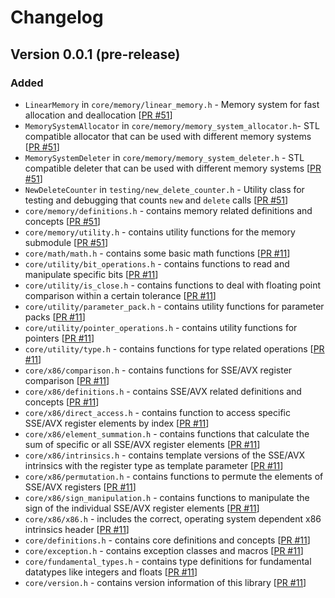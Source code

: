 # Changelog

## Version 0.0.1 (pre-release)

### Added

- `LinearMemory` in `core/memory/linear_memory.h` - Memory system for fast
  allocation and deallocation
  [[PR #51](https://github.com/Mjolnir-Forge/mjolnir-core/pull/51)]
- `MemorySystemAllocator`  in `core/memory/memory_system_allocator.h`- STL
  compatible allocator that can be used with different memory systems
  [[PR #51](https://github.com/Mjolnir-Forge/mjolnir-core/pull/51)]
- `MemorySystemDeleter` in `core/memory/memory_system_deleter.h` - STL
  compatible deleter that can be used with different memory systems
  [[PR #51](https://github.com/Mjolnir-Forge/mjolnir-core/pull/51)]
- `NewDeleteCounter` in `testing/new_delete_counter.h` - Utility class for
  testing and debugging that counts `new` and `delete` calls
  [[PR #51](https://github.com/Mjolnir-Forge/mjolnir-core/pull/51)]
- `core/memory/definitions.h` - contains memory related definitions and
  concepts [[PR #51](https://github.com/Mjolnir-Forge/mjolnir-core/pull/51)]
- `core/memory/utility.h` - contains utility functions for the memory
  submodule [[PR #51](https://github.com/Mjolnir-Forge/mjolnir-core/pull/51)]
- `core/math/math.h` - contains some basic math functions
  [[PR #11](https://github.com/Mjolnir-Forge/mjolnir-caaore/pull/11)]
- `core/utility/bit_operations.h` - contains functions to read and
  manipulate specific bits
  [[PR #11](https://github.com/Mjolnir-Forge/mjolnir-caaore/pull/11)]
- `core/utility/is_close.h` - contains functions to deal with floating point
  comparison within a certain tolerance
  [[PR #11](https://github.com/Mjolnir-Forge/mjolnir-caaore/pull/11)]
- `core/utility/parameter_pack.h` - contains utility functions for parameter
  packs [[PR #11](https://github.com/Mjolnir-Forge/mjolnir-caaore/pull/11)]
- `core/utility/pointer_operations.h` - contains utility functions for pointers
  [[PR #11](https://github.com/Mjolnir-Forge/mjolnir-caaore/pull/11)]
- `core/utility/type.h` - contains functions for type related operations
  [[PR #11](https://github.com/Mjolnir-Forge/mjolnir-caaore/pull/11)]
- `core/x86/comparison.h` - contains functions for SSE/AVX register comparison
  [[PR #11](https://github.com/Mjolnir-Forge/mjolnir-caaore/pull/11)]
- `core/x86/definitions.h` - contains SSE/AVX related definitions and concepts
  [[PR #11](https://github.com/Mjolnir-Forge/mjolnir-caaore/pull/11)]
- `core/x86/direct_access.h` - contains function to access specific SSE/AVX
  register elements by index
  [[PR #11](https://github.com/Mjolnir-Forge/mjolnir-caaore/pull/11)]
- `core/x86/element_summation.h` - contains functions that calculate the sum of
  specific or all SSE/AVX register elements
  [[PR #11](https://github.com/Mjolnir-Forge/mjolnir-caaore/pull/11)]
- `core/x86/intrinsics.h` - contains template versions of the SSE/AVX
  intrinsics with the register type as template parameter
  [[PR #11](https://github.com/Mjolnir-Forge/mjolnir-caaore/pull/11)]
- `core/x86/permutation.h` - contains functions to permute the elements
  of SSE/AVX registers
  [[PR #11](https://github.com/Mjolnir-Forge/mjolnir-caaore/pull/11)]
- `core/x86/sign_manipulation.h` - contains functions to manipulate the
  sign of the individual SSE/AVX register elements
  [[PR #11](https://github.com/Mjolnir-Forge/mjolnir-caaore/pull/11)]
- `core/x86/x86.h` - includes the correct, operating system dependent x86
  intrinsics header
  [[PR #11](https://github.com/Mjolnir-Forge/mjolnir-caaore/pull/11)]
- `core/definitions.h` - contains core definitions and concepts
  [[PR #11](https://github.com/Mjolnir-Forge/mjolnir-caaore/pull/11)]
- `core/exception.h` - contains exception classes and macros
  [[PR #11](https://github.com/Mjolnir-Forge/mjolnir-caaore/pull/11)]
- `core/fundamental_types.h` - contains type definitions for fundamental
  datatypes like integers and floats
  [[PR #11](https://github.com/Mjolnir-Forge/mjolnir-caaore/pull/11)]
- `core/version.h` - contains version information of this library
  [[PR #11](https://github.com/Mjolnir-Forge/mjolnir-caaore/pull/11)]
